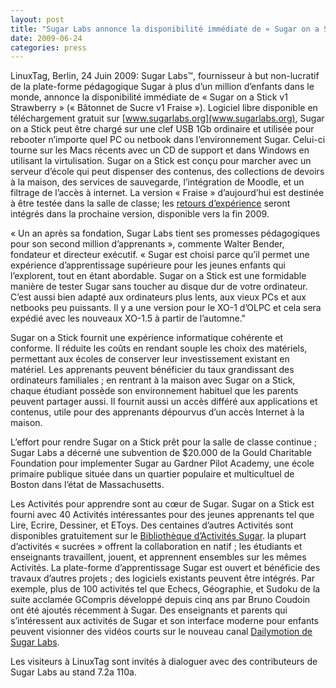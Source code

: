 ```yaml
---
layout: post
title: "Sugar Labs annonce la disponibilité immédiate de « Sugar on a Stick », une plate-forme d’apprentissage qui fonctionne sur n’importe quel PC ou netbook dans la salle de classe"
date: 2009-06-24
categories: press
---
```



LinuxTag, Berlin, 24 Juin 2009: Sugar Labs™, fournisseur à but non-lucratif de
la plate-forme pédagogique Sugar à plus d’un million d’enfants dans le monde,
annonce la disponibilité immédiate de « Sugar on a Stick v1 Strawberry » («
Bâtonnet de Sucre v1 Fraise »). Logiciel libre disponible en téléchargement
gratuit sur [www.sugarlabs.org](www.sugarlabs.org), Sugar on a Stick peut être
chargé sur une clef USB 1Gb ordinaire et utilisée pour rebooter n’importe quel
PC ou netbook dans l’environnement Sugar. Celui-ci tourne sur les Macs récents
avec un CD de support et dans Windows en utilisant la virtulisation. Sugar on
a Stick est conçu pour marcher avec un serveur d’école qui peut dispenser des
contenus, des collections de devoirs à la maison, des services de sauvegarde,
l’intégration de Moodle, et un filtrage de l’accès à internet. La version «
Fraise » d’aujourd’hui est destinée à être testée dans la salle de classe; les
[retours d’expérience](mailto:feedback@sugarlabs.org) seront intégrés dans la
prochaine version, disponible vers la fin 2009.

« Un an après sa fondation, Sugar Labs tient ses promesses pédagogiques pour
son second million d’apprenants », commente Walter Bender, fondateur et
directeur exécutif. « Sugar est choisi parce qu’il permet une expérience
d’apprentissage supérieure pour les jeunes enfants qui l’explorent, tout en
étant abordable. Sugar on a Stick est une formidable manière de tester Sugar
sans toucher au disque dur de votre ordinateur. C’est aussi bien adapté aux
ordinateurs plus lents, aux vieux PCs et aux netbooks peu puissants. Il y a
une version pour le XO-1 d’OLPC et cela sera expédié avec les nouveaux XO-1.5
à partir de l’automne."

Sugar on a Stick fournit une expérience informatique cohérente et conforme. Il
réduite les coûts en rendant souple les choix des matériels, permettant aux
écoles de conserver leur investissement existant en matériel. Les apprenants
peuvent bénéficier du taux grandissant des ordinateurs familiales ; en
rentrant à la maison avec Sugar on a Stick, chaque étudiant possède son
environnement habituel que les parents peuvent partager aussi. Il fournit
aussi un accès différé aux applications et contenus, utile pour des apprenants
dépourvus d’un accès Internet à la maison.

L’effort pour rendre Sugar on a Stick prêt pour la salle de classe continue ;
Sugar Labs a décerné une subvention de $20.000 de la Gould Charitable
Foundation pour implementer Sugar au Gardner Pilot Academy, une école primaire
publique située dans un quartier populaire et multicultuel de Boston dans
l’état de Massachusetts.

Les Activités pour apprendre sont au cœur de Sugar. Sugar on a Stick est
fourni avec 40 Activités intéressantes pour des jeunes apprenants tel que
Lire, Ecrire, Dessiner, et EToys. Des centaines d’autres Activités sont
disponibles gratuitement sur le [Bibliothèque d’Activités
Sugar](http://activities.sugarlabs.org). la plupart d’activités « sucrées »
offrent la collaboration en natif ; les étudiants et enseignants travaillent,
jouent, et apprennent ensembles sur les mêmes Activités. La plate-forme
d’apprentissage Sugar est ouvert et bénéficie des travaux d’autres projets ;
des logiciels existants peuvent être intégrés. Par exemple, plus de 100
activités tel que Echecs, Géographie, et Sudoku de la suite acclamée GCompris
développé depuis cinq ans par Bruno Coudoin ont été ajoutés récemment à Sugar.
Des enseignants et parents qui s’intéressent aux activités de Sugar et son
interface moderne pour enfants peuvent visionner des vidéos courts sur le
nouveau canal [Dailymotion de Sugar
Labs](http://www.dailymotion.com/sugarlabs).

Les visiteurs à LinuxTag sont invités à dialoguer avec des contributeurs de
Sugar Labs au stand 7.2a 110a.

